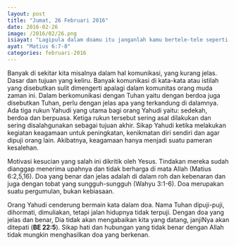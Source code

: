 ```yaml
---
layout: post
title: "Jumat, 26 Februari 2016"
date: 2016-02-26
image: /2016/02/26.png
isiayat: "Lagipula dalam doamu itu janganlah kamu bertele-tele seperti kebiasaan orang yang tidak mengenal Allah. Mereka menyangka bahwa karena banyaknya kata-kata doanya akan dikabulkan. Jadi janganlah kamu seperti mereka, karena Bapamu mengetahui apa yang kamu perlukan, sebelum kamu minta kepada-Nya."
ayat: "Matius 6:7-8"
categories: februari-2016
---
```


Banyak di sekitar kita misalnya dalam hal komunikasi, yang kurang jelas. Dasar dan tujuan yang keliru. Banyak komunikasi di kata-kata atau istilah yang disebutkan sulit dimengerti apalagi dalam komunitas orang muda zaman ini. Dalam berkomunikasi dengan Tuhan yaitu dengan berdoa juga disebutkan Tuhan, perlu dengan jelas apa yang terkandung di dalamnya. Ada tiga rukun Yahudi yang utama bagi orang Yahudi yaitu: sedekah, berdoa dan berpuasa. Ketiga rukun tersebut sering asal dilakukan dan sering disalahgunakan sebagai tujuan akhir. Sikap Yahudi ketika melakukan kegiatan keagamaan untuk peningkatan, kenikmatan diri sendiri dan agar dipuji orang lain. Akibatnya, keagamaan hanya menjadi suatu pameran kesalehan.

Motivasi kesucian yang salah ini dikritik oleh Yesus. Tindakan mereka sudah dianggap menerima upahnya dan tidak berharga di mata Allah (Matius 6:2,5,16). Doa yang benar dan jelas adalah di dalam roh dan kebenaran dan juga dengan tobat yang sungguh-sungguh (Wahyu 3:1-6). Doa merupakan suatu pergumulan, bukan kebiasaan.

Orang Yahudi cenderung bermain kata dalam doa. Nama Tuhan dipuji-puji, dihormati, dimuliakan, tetapi jalan hidupnya tidak terpuji. Dengan doa yang jelas dan benar, Dia tidak akan mengabaikan kita yang datang, janjiNya akan ditepati (**BE 22:5**). Sikap hati dan hubungan yang tidak benar dengan Allah tidak mungkin menghasilkan doa yang berkenan.